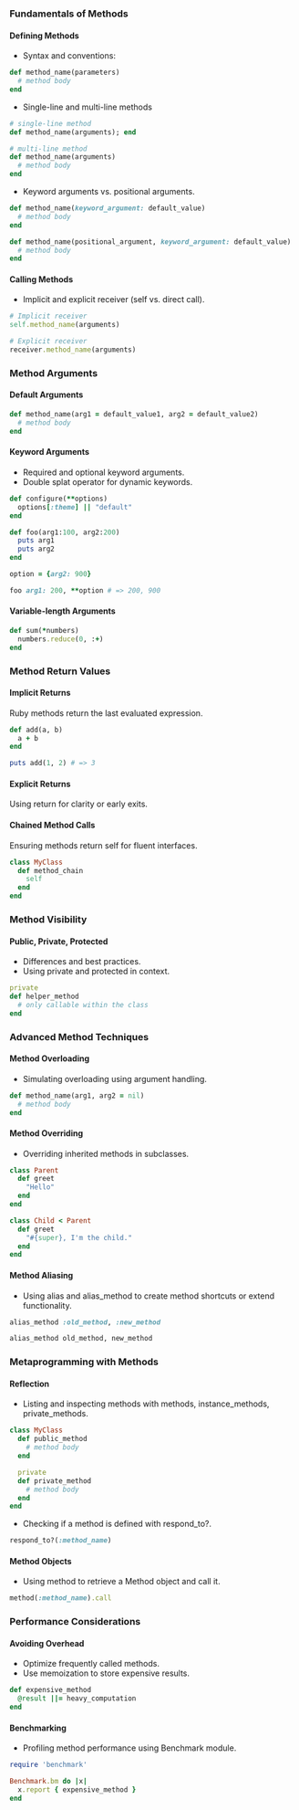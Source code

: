 ### Fundamentals of Methods
#### Defining Methods
- Syntax and conventions:
```ruby
def method_name(parameters)
  # method body
end
```

- Single-line and multi-line methods
```ruby
# single-line method
def method_name(arguments); end

# multi-line method
def method_name(arguments)
  # method body
end
```

- Keyword arguments vs. positional arguments.
```ruby
def method_name(keyword_argument: default_value)
  # method body
end

def method_name(positional_argument, keyword_argument: default_value)
  # method body
end
```

#### Calling Methods
- Implicit and explicit receiver (self vs. direct call).
```ruby
# Implicit receiver
self.method_name(arguments)

# Explicit receiver
receiver.method_name(arguments)
```

### Method Arguments
#### Default Arguments
```ruby
def method_name(arg1 = default_value1, arg2 = default_value2)
  # method body
end
```

#### Keyword Arguments
- Required and optional keyword arguments.
- Double splat operator for dynamic keywords.
```ruby
def configure(**options)
  options[:theme] || "default"
end
```

```ruby
def foo(arg1:100, arg2:200)
  puts arg1
  puts arg2
end

option = {arg2: 900}

foo arg1: 200, **option # => 200, 900
```

#### Variable-length Arguments
```ruby
def sum(*numbers)
  numbers.reduce(0, :+)
end
```

### Method Return Values
#### Implicit Returns
Ruby methods return the last evaluated expression.
```ruby
def add(a, b)
  a + b
end

puts add(1, 2) # => 3
```

#### Explicit Returns
Using return for clarity or early exits.

#### Chained Method Calls
Ensuring methods return self for fluent interfaces.
```ruby
class MyClass
  def method_chain
    self
  end
end
```

### Method Visibility
#### Public, Private, Protected
- Differences and best practices.
- Using private and protected in context.
```ruby
private
def helper_method
  # only callable within the class
end
```

### Advanced Method Techniques
#### Method Overloading
- Simulating overloading using argument handling.
```ruby
def method_name(arg1, arg2 = nil)
  # method body
end
```

#### Method Overriding
- Overriding inherited methods in subclasses.
```ruby
class Parent
  def greet
    "Hello"
  end
end

class Child < Parent
  def greet
    "#{super}, I'm the child."
  end
end
```

#### Method Aliasing
- Using alias and alias_method to create method shortcuts or extend functionality.
```ruby
alias_method :old_method, :new_method

alias_method old_method, new_method
```

### Metaprogramming with Methods
#### Reflection
- Listing and inspecting methods with methods, instance_methods, private_methods.
```ruby
class MyClass
  def public_method
    # method body
  end

  private
  def private_method
    # method body
  end
end
```

- Checking if a method is defined with respond_to?.
```ruby
respond_to?(:method_name)
```

#### Method Objects
- Using method to retrieve a Method object and call it.
```ruby
method(:method_name).call
```

### Performance Considerations
#### Avoiding Overhead
- Optimize frequently called methods.
- Use memoization to store expensive results.
```ruby
def expensive_method
  @result ||= heavy_computation
end
```

#### Benchmarking
- Profiling method performance using Benchmark module.
```ruby
require 'benchmark'

Benchmark.bm do |x|
  x.report { expensive_method }
end
```
